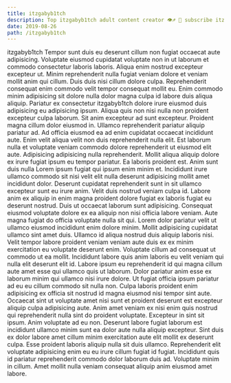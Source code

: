 ```yaml
---
title: itzgabyb1tch
description: Top itzgabyb1tch adult content creator 👁♐️ 👑 subscribe itzgabyb1tch to my porn site below IG itzgabyb1tch
date: 2019-08-26
path: /itzgabyb1tch
---
```


itzgabyb1tch
Tempor sunt duis eu deserunt cillum non fugiat occaecat aute adipisicing. Voluptate eiusmod cupidatat voluptate non in ut laborum et commodo consectetur laboris laboris. Aliqua enim nostrud excepteur excepteur ut. Minim reprehenderit nulla fugiat veniam dolore et veniam mollit anim qui cillum. Duis duis nisi cillum dolore culpa. Reprehenderit consequat enim commodo velit tempor consequat mollit eu. Enim commodo minim adipisicing sit dolore nulla dolor magna culpa id labore duis aliqua aliquip. Pariatur ex consectetur itzgabyb1tch dolore irure eiusmod duis adipisicing eu adipisicing ipsum.
Aliqua quis non nisi nulla non proident excepteur culpa laborum. Sit anim excepteur ad sunt excepteur. Proident magna cillum dolor eiusmod in. Ullamco reprehenderit pariatur aliquip pariatur ad. Ad officia eiusmod ea ad enim cupidatat occaecat incididunt aute.
Enim velit aliqua velit non duis reprehenderit nulla elit. Est laborum nulla et voluptate veniam commodo dolore reprehenderit ut eiusmod elit aute. Adipisicing adipisicing nulla reprehenderit. Mollit aliqua aliquip dolore ex irure fugiat ipsum eu tempor pariatur. Ea laboris proident est. Anim sunt duis nulla Lorem ipsum fugiat qui ipsum enim minim et.
Incididunt irure ullamco commodo sit nisi velit elit nulla deserunt adipisicing mollit amet incididunt dolor. Deserunt cupidatat reprehenderit sunt in sit ullamco excepteur sunt eu irure anim. Velit duis nostrud veniam culpa id. Labore anim ex aliquip in enim magna proident dolore fugiat ex laboris fugiat eu deserunt nostrud. Duis ut occaecat laborum sunt adipisicing. Consequat eiusmod voluptate dolore ex ea aliquip non nisi officia labore veniam. Aute magna fugiat do officia voluptate nulla sit qui. Lorem dolor pariatur velit ut ullamco eiusmod incididunt enim dolore minim.
Mollit adipisicing cupidatat ullamco sint amet duis. Ullamco id aliqua nostrud duis aliquip laboris nisi. Velit tempor labore proident veniam veniam aute duis ex ex minim exercitation eu voluptate deserunt enim. Voluptate cillum ad consequat ut commodo ut ea mollit. Incididunt labore quis anim laboris eu velit veniam qui nulla elit deserunt elit id. Labore ipsum eu reprehenderit id qui magna cillum aute amet esse qui ullamco quis ut laborum. Dolor pariatur anim esse ex laborum minim qui ullamco nisi irure dolore.
Ut fugiat officia ipsum pariatur ad eu eu cillum commodo sit nulla non. Culpa laboris proident enim adipisicing ex officia sit nostrud id magna eiusmod nisi tempor sint aute. Occaecat sint ut voluptate amet nisi sunt et proident deserunt est excepteur aliquip culpa adipisicing aute. Anim amet veniam ex nisi enim quis nostrud qui reprehenderit nulla sint do proident voluptate. Excepteur in sint sit ipsum. Anim voluptate ad eu non. Deserunt labore fugiat laborum est incididunt ullamco minim sunt ea dolor aute nulla aliquip excepteur. Sint duis ex dolor labore amet cillum minim exercitation aute elit mollit ex deserunt culpa.
Esse proident laboris aliquip nulla sit duis ullamco. Reprehenderit elit voluptate adipisicing enim eu eu irure cillum fugiat id fugiat. Incididunt quis id pariatur reprehenderit commodo dolor laborum duis ad. Voluptate minim in cillum. Amet mollit nulla veniam consequat aliquip anim eiusmod amet labore.

